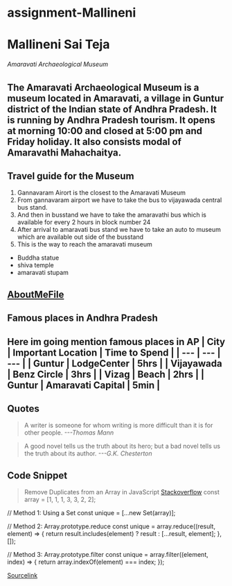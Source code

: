 # assignment-Mallineni
# Mallineni Sai Teja
###### Amaravati Archaeological Museum
The Amaravati Archaeological Museum is a museum located in Amaravati, a village in Guntur district of the Indian state of Andhra Pradesh. **It is running by Andhra Pradesh tourism.** It opens at morning 10:00 and closed at 5:00 pm and Friday holiday. It also consists modal of **Amaravathi Mahachaitya.**
---
## Travel guide for the Museum
1. Gannavaram Airort is the closest to the Amaravati Museum
2. From gannavaram airport we have to take the bus to vijayawada central bus stand.
3. And then in busstand we have to take the amaravathi bus which is available for every 2 hours in block number 24
4. After arrival to amaravati bus stand we have to take an auto to museum which are available out side of the busstand 
5. This is the way to reach the amaravati museum
* Buddha statue
* shiva temple
* amaravati stupam

[AboutMeFile](AboutMe.md)
---
## Famous places in Andhra Pradesh
Here im going mention famous places in AP
| City | Important Location | Time to Spend |
| --- | --- | --- |
| Guntur | LodgeCenter | 5hrs |
| Vijayawada | Benz Circle | 3hrs |
| Vizag | Beach | 2hrs |
| Guntur | Amaravati Capital | 5min |
---
## Quotes
> A writer is someone for whom writing is more difficult than it is for other people. *---Thomas Mann*

> A good novel tells us the truth about its hero; but a bad novel tells us the truth about its author. *---G.K. Chesterton*

## Code Snippet
> Remove Duplicates from an Array in JavaScript
[Stackoverflow](https://stackoverflow.com/questions/9229645/remove-duplicate-values-from-js-array)
const array = [1, 1, 1, 3, 3, 2, 2];

// Method 1: Using a Set
const unique = [...new Set(array)];

// Method 2: Array.prototype.reduce
const unique = array.reduce((result, element) => {
  return result.includes(element) ? result : [...result, element];
}, []);

// Method 3: Array.prototype.filter
const unique = array.filter((element, index) => {
  return array.indexOf(element) === index;
});

[Sourcelink](https://css-tricks.com/snippets/javascript/remove-duplicates-from-an-array/)